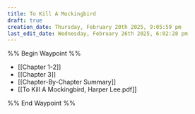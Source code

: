 ```yaml
---
title: To Kill A Mockingbird
draft: true
creation_date: Thursday, February 20th 2025, 9:05:59 pm
last_edit_date: Wednesday, February 26th 2025, 6:02:28 pm
---
```


%% Begin Waypoint %%

- [[Chapter 1-2]]
- [[Chapter 3]]
- [[Chapter-By-Chapter Summary]]
- [[To Kill A Mockingbird, Harper Lee.pdf]]

%% End Waypoint %%
